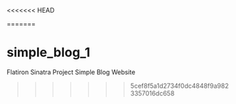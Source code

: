<<<<<<< HEAD

=======
# simple_blog_1
Flatiron Sinatra Project Simple Blog Website 
>>>>>>> 5cef8f5a1d2734f0dc4848f9a9823357016dc658
